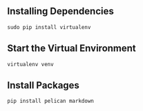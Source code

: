 ## Installing Dependencies

```
sudo pip install virtualenv
```

## Start the Virtual Environment

```
virtualenv venv
```

## Install Packages

```
pip install pelican markdown
```
